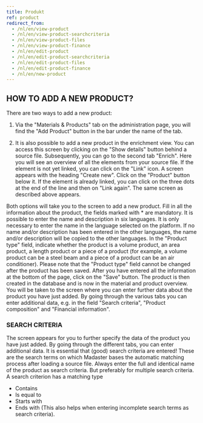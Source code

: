 ```yaml
---
title: Produkt
ref: product
redirect_from:
  - /nl/en/view-product
  - /nl/en/view-product-searchcriteria
  - /nl/en/view-product-files
  - /nl/en/view-product-finance
  - /nl/en/edit-product
  - /nl/en/edit-product-searchcriteria
  - /nl/en/edit-product-files
  - /nl/en/edit-product-finance
  - /nl/en/new-product
---
```


## HOW TO ADD A NEW PRODUCT?
There are two ways to add a new product:

1. Via the "Materials & Products" tab on the administration page, you will find the "Add Product" button in the bar under the name of the tab.

2. It is also possible to add a new product in the enrichment view. You can access this screen by clicking on the "Show details" button behind a source file. Subsequently, you can go to the second tab "Enrich". Here you will see an overview of all the elements from your source file. If the element is not yet linked, you can click on the "Link" icon. A screen appears with the heading "Create new". Click on the "Product" button below it. If the element is already linked, you can click on the three dots at the end of the line and then on "Link again". The same screen as described above appears.

Both options will take you to the screen to add a new product. Fill in all the information about the product, the fields marked with * are mandatory. It is possible to enter the name and description in six languages. It is only necessary to enter the name in the language selected on the platform. If no name and/or description has been entered in the other languages, the name and/or description will be copied to the other languages. In the "Product type" field, indicate whether the product is a volume product, an area product, a length product or a piece of a product (for example, a volume product can be a steel beam and a piece of a product can be an air conditioner). Please note that the "Product type" field cannot be changed after the product has been saved. After you have entered all the information at the bottom of the page, click on the "Save" button. The product is then created in the database and is now in the material and product overview.
You will be taken to the screen where you can enter further data about the product you have just added. By going through the various tabs you can enter additional data, e.g. in the field "Search criteria", "Product composition" and "Financial information".

### SEARCH CRITERIA ###
The screen appears for you to further specify the data of the product you have just added. By going through the different tabs, you can enter additional data. It is essential that (good) search criteria are entered! These are the search terms on which Madaster bases the automatic matching process after loading a source file. Always enter the full and identical name of the product as search criteria. But preferably for multiple search criteria. A search criterion has a matching type

- Contains
- Is equal to
- Starts with
- Ends with (This also helps when entering incomplete search terms as search criteria).
